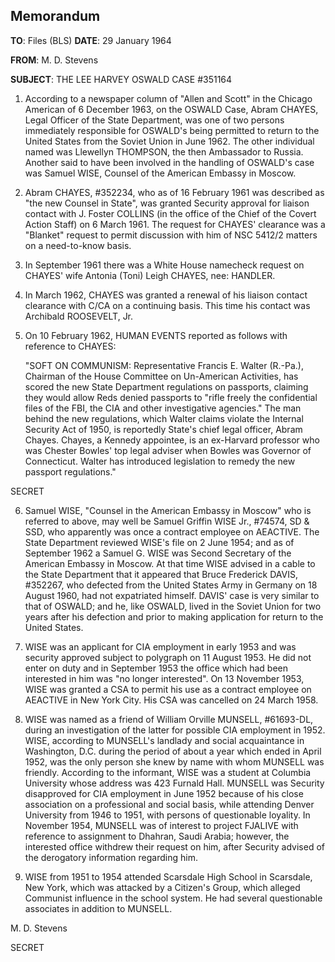 ## Memorandum

**TO**: Files (BLS)
**DATE**: 29 January 1964

**FROM**: M. D. Stevens

**SUBJECT**: THE LEE HARVEY OSWALD CASE #351164

1.  According to a newspaper column of "Allen and Scott" in the Chicago American of 6 December 1963, on the OSWALD Case, Abram CHAYES, Legal Officer of the State Department, was one of two persons immediately responsible for OSWALD's being permitted to return to the United States from the Soviet Union in June 1962. The other individual named was Llewellyn THOMPSON, the then Ambassador to Russia. Another said to have been involved in the handling of OSWALD's case was Samuel WISE, Counsel of the American Embassy in Moscow.

2.  Abram CHAYES, #352234, who as of 16 February 1961 was described as "the new Counsel in State", was granted Security approval for liaison contact with J. Foster COLLINS (in the office of the Chief of the Covert Action Staff) on 6 March 1961. The request for CHAYES' clearance was a "Blanket" request to permit discussion with him of NSC 5412/2 matters on a need-to-know basis.

3.  In September 1961 there was a White House namecheck request on CHAYES' wife Antonia (Toni) Leigh CHAYES, nee: HANDLER.

4.  In March 1962, CHAYES was granted a renewal of his liaison contact clearance with C/CA on a continuing basis. This time his contact was Archibald ROOSEVELT, Jr.

5.  On 10 February 1962, HUMAN EVENTS reported as follows with reference to CHAYES:

    "SOFT ON COMMUNISM: Representative Francis E. Walter (R.-Pa.), Chairman of the House Committee on Un-American Activities, has scored the new State Department regulations on passports, claiming they would allow Reds denied passports to "rifle freely the confidential files of the FBI, the CIA and other investigative agencies." The man behind the new regulations, which Walter claims violate the Internal Security Act of 1950, is reportedly State's chief legal officer, Abram Chayes. Chayes, a Kennedy appointee, is an ex-Harvard professor who was Chester Bowles' top legal adviser when Bowles was Governor of Connecticut. Walter has introduced legislation to remedy the new passport regulations."

SECRET

6.  Samuel WISE, "Counsel in the American Embassy in Moscow" who is referred to above, may well be Samuel Griffin WISE Jr., #74574, SD & SSD, who apparently was once a contract employee on AEACTIVE. The State Department reviewed WISE's file on 2 June 1954; and as of September 1962 a Samuel G. WISE was Second Secretary of the American Embassy in Moscow. At that time WISE advised in a cable to the State Department that it appeared that Bruce Frederick DAVIS, #352267, who defected from the United States Army in Germany on 18 August 1960, had not expatriated himself. DAVIS' case is very similar to that of OSWALD; and he, like OSWALD, lived in the Soviet Union for two years after his defection and prior to making application for return to the United States.

7.  WISE was an applicant for CIA employment in early 1953 and was security approved subject to polygraph on 11 August 1953. He did not enter on duty and in September 1953 the office which had been interested in him was "no longer interested". On 13 November 1953, WISE was granted a CSA to permit his use as a contract employee on AEACTIVE in New York City. His CSA was cancelled on 24 March 1958.

8.  WISE was named as a friend of William Orville MUNSELL, #61693-DL, during an investigation of the latter for possible CIA employment in 1952. WISE, according to MUNSELL's landlady and social acquaintance in Washington, D.C. during the period of about a year which ended in April 1952, was the only person she knew by name with whom MUNSELL was friendly. According to the informant, WISE was a student at Columbia University whose address was 423 Furnald Hall. MUNSELL was Security disapproved for CIA employment in June 1952 because of his close association on a professional and social basis, while attending Denver University from 1946 to 1951, with persons of questionable loyality. In November 1954, MUNSELL was of interest to project FJALIVE with reference to assignment to Dhahran, Saudi Arabia; however, the interested office withdrew their request on him, after Security advised of the derogatory information regarding him.

9.  WISE from 1951 to 1954 attended Scarsdale High School in Scarsdale, New York, which was attacked by a Citizen's Group, which alleged Communist influence in the school system. He had several questionable associates in addition to MUNSELL.

M. D. Stevens

SECRET
